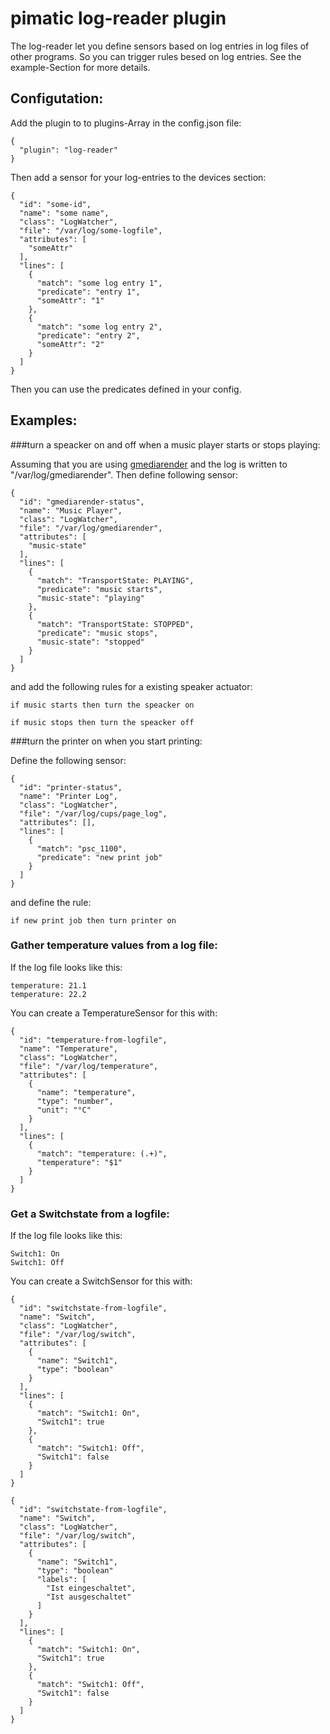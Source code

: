 pimatic log-reader plugin
=========================

The log-reader let you define sensors based on log entries in log files of other programs.
So you can trigger rules besed on log entries. See the example-Section for more details.

Configutation:
--------------

Add the plugin to to plugins-Array in the config.json file:

    { 
      "plugin": "log-reader"
    }

Then add a sensor for your log-entries to the devices section:

    {
      "id": "some-id",
      "name": "some name",
      "class": "LogWatcher",
      "file": "/var/log/some-logfile",
      "attributes": [
        "someAttr"
      ],
      "lines": [
        {
          "match": "some log entry 1",
          "predicate": "entry 1",
          "someAttr": "1" 
        },
        {
          "match": "some log entry 2",
          "predicate": "entry 2",
          "someAttr": "2"
        }
      ]
    }


Then you can use the predicates defined in your config.

Examples:
---------

###turn a speacker on and off when a music player starts or stops playing:

Assuming that you are using [gmediarender](https://github.com/hzeller/gmrender-resurrect) and the 
log is written to "/var/log/gmediarender". Then define following sensor:

    {
      "id": "gmediarender-status",
      "name": "Music Player",
      "class": "LogWatcher",
      "file": "/var/log/gmediarender",
      "attributes": [
        "music-state"
      ],
      "lines": [
        {
          "match": "TransportState: PLAYING",
          "predicate": "music starts",
          "music-state": "playing" 
        },
        {
          "match": "TransportState: STOPPED",
          "predicate": "music stops",
          "music-state": "stopped"
        }
      ]
    }

and add the following rules for a existing speaker actuator:

    if music starts then turn the speacker on

    if music stops then turn the speacker off

###turn the printer on when you start printing:

Define the following sensor:

    {
      "id": "printer-status",
      "name": "Printer Log",
      "class": "LogWatcher",
      "file": "/var/log/cups/page_log",
      "attributes": [],
      "lines": [
        {
          "match": "psc_1100",
          "predicate": "new print job"
        }
      ]
    }

and define the rule:

    if new print job then turn printer on

### Gather temperature values from a log file:

If the log file looks like this:

    temperature: 21.1
    temperature: 22.2

You can create a TemperatureSensor for this with:

    {
      "id": "temperature-from-logfile",
      "name": "Temperature",
      "class": "LogWatcher",
      "file": "/var/log/temperature",
      "attributes": [
        {
          "name": "temperature",
          "type": "number",
          "unit": "°C"
        }
      ],
      "lines": [
        {
          "match": "temperature: (.+)",
          "temperature": "$1"
        }
      ]
    }

### Get a Switchstate from a logfile:

If the log file looks like this:

    Switch1: On
    Switch1: Off

You can create a SwitchSensor for this with:

    {
      "id": "switchstate-from-logfile",
      "name": "Switch",
      "class": "LogWatcher",
      "file": "/var/log/switch",
      "attributes": [
        {
          "name": "Switch1",
          "type": "boolean"
        }
      ],
      "lines": [
        {
          "match": "Switch1: On",
          "Switch1": true
        },
        {
          "match": "Switch1: Off",
          "Switch1": false
        }
      ]
    }
    
    {
      "id": "switchstate-from-logfile",
      "name": "Switch",
      "class": "LogWatcher",
      "file": "/var/log/switch",
      "attributes": [
        {
          "name": "Switch1",
          "type": "boolean"
          "labels": [
            "Ist eingeschaltet",
            "Ist ausgeschaltet"
          ]
        }
      ],
      "lines": [
        {
          "match": "Switch1: On",
          "Switch1": true
        },
        {
          "match": "Switch1: Off",
          "Switch1": false
        }
      ]
    }
